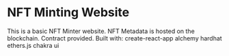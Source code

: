 # NFT Minting Website

This is a basic NFT Minter website. NFT Metadata is hosted on the blockchain. Contract provided.
Built with:
create-react-app
alchemy
hardhat
ethers.js
chakra ui